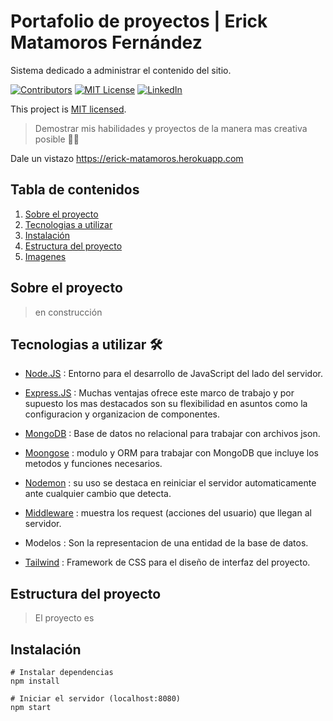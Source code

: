 # Portafolio de proyectos | **Erick Matamoros Fernández**

Sistema dedicado a administrar el contenido del sitio.

[![Contributors][contributors-shield]][contributors-url]
[![MIT License][license-shield]][license-url]
[![LinkedIn][linkedin-shield]][linkedin-url]

This project is [MIT licensed](./LICENSE).

> Demostrar mis habilidades y proyectos de la manera mas creativa posible 🧑‍💻

Dale un vistazo
https://erick-matamoros.herokuapp.com

## Tabla de contenidos
1. [Sobre el proyecto](#general-info)
2. [Tecnologias a utilizar](#technologies)
3. [Instalación](#installation)
4. [Estructura del proyecto](#collaboration)
5. [Imagenes](#faqs)

## Sobre el proyecto

> en construcción

## **Tecnologias a utilizar 🛠️**

* [Node.JS](https://nodejs.org) : Entorno para el desarrollo de JavaScript del lado del servidor.

* [Express.JS](https://expressjs.com/) : Muchas ventajas ofrece este marco de trabajo y por supuesto los mas destacados son su flexibilidad en asuntos como la configuracion y organizacion de componentes.

* [MongoDB](https://www.mongodb.com) : Base de datos no relacional para trabajar con archivos json.

* [Moongose](https://mongoosejs.com/) : modulo y ORM para trabajar con MongoDB que incluye los metodos y funciones necesarios.

* [Nodemon](https://www.npmjs.com/package/nodemon) : su uso se destaca en reiniciar el servidor automaticamente ante cualquier cambio que detecta.

* [Middleware](http://expressjs.com/en/guide/using-middleware.html) : muestra los request (acciones del usuario) que llegan al servidor.

* Modelos : Son la representacion de una entidad de la base de datos.

* [Tailwind]() : Framework de CSS para el diseño de interfaz del proyecto.

## Estructura del proyecto

> El proyecto es 

## Instalación

```
# Instalar dependencias
npm install
```

```
# Iniciar el servidor (localhost:8080)
npm start
```

[contributors-shield]: https://img.shields.io/github/contributors/ErickDArx/portafolio.svg?style=for-the-badge

[contributors-url]: https://github.com/ErickDArx/portafolio/graphs/contributors

[license-shield]: https://img.shields.io/github/license/ErickDArx/portafolio.svg?style=for-the-badge

[license-url]: https://github.com/ErickDArx/portafolio/blob/master/LICENSE.txt

[linkedin-shield]: https://img.shields.io/badge/-LinkedIn-black.svg?style=for-the-badge&logo=linkedin&colorB=555

[linkedin-url]: https://linkedin.com/in/erick-matamoros-fernández